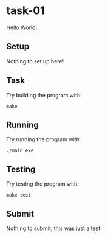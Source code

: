 # task-01

Hello World!

## Setup

Nothing to set up here!

## Task

Try building the program with:

```shell
make
```

## Running

Try running the program with:

```shell
./main.exe
```

## Testing

Try testing the program with:

```shell
make test
```

## Submit

Nothing to submit, this was just a test!
